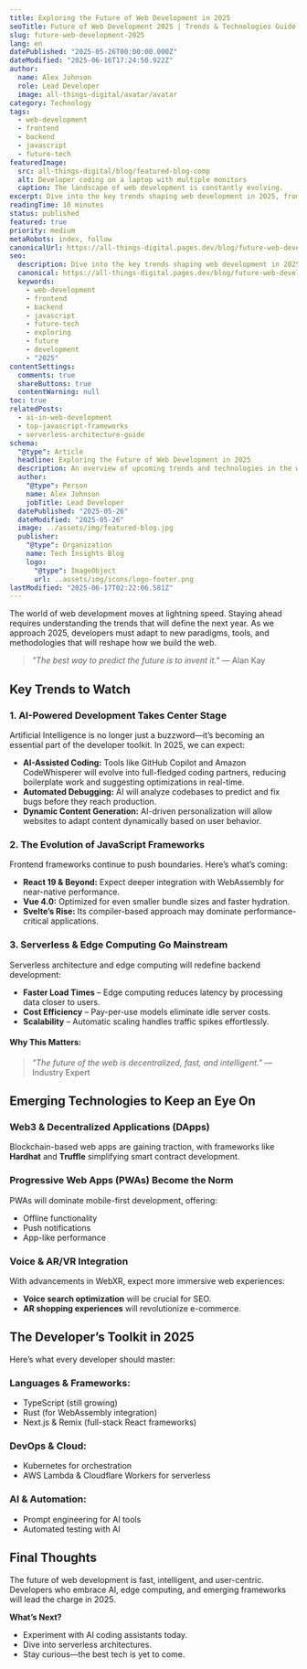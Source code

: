 ```yaml
---
title: Exploring the Future of Web Development in 2025
seoTitle: Future of Web Development 2025 | Trends & Technologies Guide
slug: future-web-development-2025
lang: en
datePublished: "2025-05-26T00:00:00.000Z"
dateModified: "2025-06-16T17:24:50.922Z"
author:
  name: Alex Johnson
  role: Lead Developer
  image: all-things-digital/avatar/avatar
category: Technology
tags:
  - web-development
  - frontend
  - backend
  - javascript
  - future-tech
featuredImage:
  src: all-things-digital/blog/featured-blog-comp
  alt: Developer coding on a laptop with multiple monitors
  caption: The landscape of web development is constantly evolving.
excerpt: Dive into the key trends shaping web development in 2025, from advancements in JavaScript frameworks to the rise of AI-powered coding assistants and serverless architectures.
readingTime: 10 minutes
status: published
featured: true
priority: medium
metaRobots: index, follow
canonicalUrl: https://all-things-digital.pages.dev/blog/future-web-development-2025
seo:
  description: Dive into the key trends shaping web development in 2025, from advancements in JavaScript frameworks to the rise of AI-powered coding assistants and serverle...
  canonical: https://all-things-digital.pages.dev/blog/future-web-development-2025
  keywords:
    - web-development
    - frontend
    - backend
    - javascript
    - future-tech
    - exploring
    - future
    - development
    - "2025"
contentSettings:
  comments: true
  shareButtons: true
  contentWarning: null
toc: true
relatedPosts:
  - ai-in-web-development
  - top-javascript-frameworks
  - serverless-architecture-guide
schema:
  "@type": Article
  headline: Exploring the Future of Web Development in 2025
  description: An overview of upcoming trends and technologies in the web development industry for 2025.
  author:
    "@type": Person
    name: Alex Johnson
    jobTitle: Lead Developer
  datePublished: "2025-05-26"
  dateModified: "2025-05-26"
  image: ../assets/img/featured-blog.jpg
  publisher:
    "@type": Organization
    name: Tech Insights Blog
    logo:
      "@type": ImageObject
      url: ..assets/img/icons/logo-footer.png
lastModified: "2025-06-17T02:22:06.581Z"
---
```


The world of web development moves at lightning speed. Staying ahead requires understanding the trends that will define the next year. As we approach 2025, developers must adapt to new paradigms, tools, and methodologies that will reshape how we build the web.

> _"The best way to predict the future is to invent it."_ — Alan Kay

## Key Trends to Watch

### 1. **AI-Powered Development Takes Center Stage**

Artificial Intelligence is no longer just a buzzword—it’s becoming an essential part of the developer toolkit. In 2025, we can expect:

- **AI-Assisted Coding:** Tools like GitHub Copilot and Amazon CodeWhisperer will evolve into full-fledged coding partners, reducing boilerplate work and suggesting optimizations in real-time.
- **Automated Debugging:** AI will analyze codebases to predict and fix bugs before they reach production.
- **Dynamic Content Generation:** AI-driven personalization will allow websites to adapt content dynamically based on user behavior.

### 2. **The Evolution of JavaScript Frameworks**

Frontend frameworks continue to push boundaries. Here’s what’s coming:

- **React 19 & Beyond:** Expect deeper integration with WebAssembly for near-native performance.
- **Vue 4.0:** Optimized for even smaller bundle sizes and faster hydration.
- **Svelte’s Rise:** Its compiler-based approach may dominate performance-critical applications.

### 3. **Serverless & Edge Computing Go Mainstream**

Serverless architecture and edge computing will redefine backend development:

- **Faster Load Times** – Edge computing reduces latency by processing data closer to users.
- **Cost Efficiency** – Pay-per-use models eliminate idle server costs.
- **Scalability** – Automatic scaling handles traffic spikes effortlessly.

#### Why This Matters:

> _"The future of the web is decentralized, fast, and intelligent."_ — Industry Expert

## Emerging Technologies to Keep an Eye On

### **Web3 & Decentralized Applications (DApps)**

Blockchain-based web apps are gaining traction, with frameworks like **Hardhat** and **Truffle** simplifying smart contract development.

### **Progressive Web Apps (PWAs) Become the Norm**

PWAs will dominate mobile-first development, offering:

- Offline functionality
- Push notifications
- App-like performance

### **Voice & AR/VR Integration**

With advancements in WebXR, expect more immersive web experiences:

- **Voice search optimization** will be crucial for SEO.
- **AR shopping experiences** will revolutionize e-commerce.

## The Developer’s Toolkit in 2025

Here’s what every developer should master:

### **Languages & Frameworks:**

- TypeScript (still growing)
- Rust (for WebAssembly integration)
- Next.js & Remix (full-stack React frameworks)

### **DevOps & Cloud:**

- Kubernetes for orchestration
- AWS Lambda & Cloudflare Workers for serverless

### **AI & Automation:**

- Prompt engineering for AI tools
- Automated testing with AI

## Final Thoughts

The future of web development is fast, intelligent, and user-centric. Developers who embrace AI, edge computing, and emerging frameworks will lead the charge in 2025.

**What’s Next?**

- Experiment with AI coding assistants today.
- Dive into serverless architectures.
- Stay curious—the best tech is yet to come.
